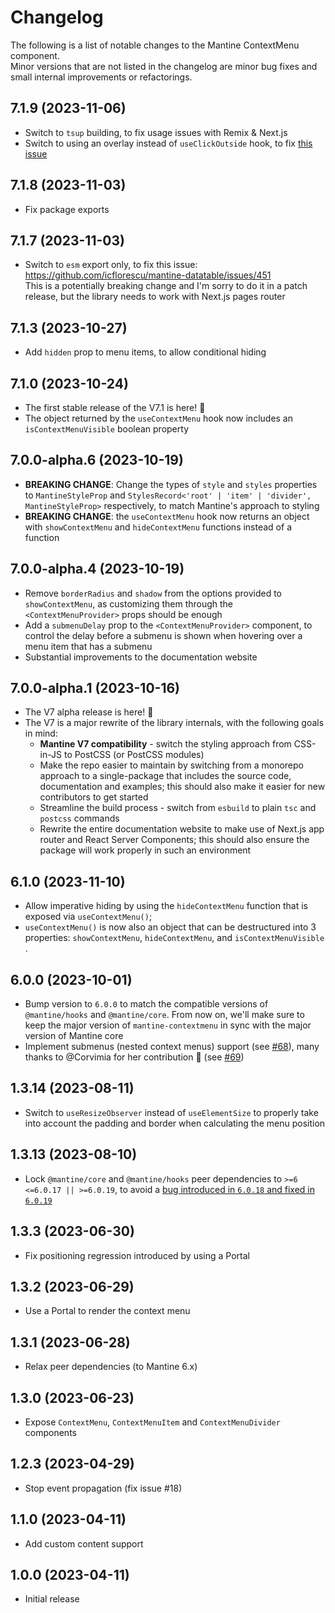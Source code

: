 # Changelog

The following is a list of notable changes to the Mantine ContextMenu component.  
Minor versions that are not listed in the changelog are minor bug fixes and small internal improvements or refactorings.

## 7.1.9 (2023-11-06)

- Switch to `tsup` building, to fix usage issues with Remix & Next.js
- Switch to using an overlay instead of `useClickOutside` hook, to fix [this issue](https://github.com/icflorescu/mantine-contextmenu/issues/120)

## 7.1.8 (2023-11-03)

- Fix package exports

## 7.1.7 (2023-11-03)

- Switch to `esm` export only, to fix this issue: https://github.com/icflorescu/mantine-datatable/issues/451  
  This is a potentially breaking change and I'm sorry to do it in a patch release, but the library needs to work with Next.js pages router

## 7.1.3 (2023-10-27)

- Add `hidden` prop to menu items, to allow conditional hiding

## 7.1.0 (2023-10-24)

- The first stable release of the V7.1 is here! 🎉
- The object returned by the `useContextMenu` hook now includes an `isContextMenuVisible` boolean property

## 7.0.0-alpha.6 (2023-10-19)

- **BREAKING CHANGE**: Change the types of `style` and `styles` properties to `MantineStyleProp` and `StylesRecord<'root' | 'item' | 'divider', MantineStyleProp>` respectively, to match Mantine's approach to styling
- **BREAKING CHANGE**: the `useContextMenu` hook now returns an object with `showContextMenu` and `hideContextMenu` functions instead of a function

## 7.0.0-alpha.4 (2023-10-19)

- Remove `borderRadius` and `shadow` from the options provided to `showContextMenu`, as customizing them through the `<ContextMenuProvider>` props should be enough
- Add a `submenuDelay` prop to the `<ContextMenuProvider>` component, to control the delay before a submenu is shown when hovering over a menu item that has a submenu
- Substantial improvements to the documentation website

## 7.0.0-alpha.1 (2023-10-16)

- The V7 alpha release is here! 🎉
- The V7 is a major rewrite of the library internals, with the following goals in mind:
  - **Mantine V7 compatibility** - switch the styling approach from CSS-in-JS to PostCSS (or PostCSS modules)
  - Make the repo easier to maintain by switching from a monorepo approach to a single-package that includes the source code, documentation and examples; this should also make it easier for new contributors to get started
  - Streamline the build process - switch from `esbuild` to plain `tsc` and `postcss` commands
  - Rewrite the entire documentation website to make use of Next.js app router and React Server Components; this should also ensure the package will work properly in such an environment

## 6.1.0 (2023-11-10)

- Allow imperative hiding by using the `hideContextMenu` function that is exposed via `useContextMenu()`;
- `useContextMenu()` is now also an object that can be destructured into 3 properties: `showContextMenu`, `hideContextMenu`, and `isContextMenuVisible `.

## 6.0.0 (2023-10-01)

- Bump version to `6.0.0` to match the compatible versions of `@mantine/hooks` and `@mantine/core`. From now on, we'll make sure to keep the major version of `mantine-contextmenu` in sync with the major version of Mantine core
- Implement submenus (nested context menus) support (see [#68](https://github.com/icflorescu/mantine-contextmenu/issues/68)), many thanks to @Corvimia for her contribution 🙏 (see [#69](https://github.com/icflorescu/mantine-contextmenu/pull/69))

## 1.3.14 (2023-08-11)

- Switch to `useResizeObserver` instead of `useElementSize` to properly take into account the padding and border when calculating the menu position

## 1.3.13 (2023-08-10)

- Lock `@mantine/core` and `@mantine/hooks` peer dependencies to `>=6 <=6.0.17 || >=6.0.19`, to avoid a [bug introduced in `6.0.18` and fixed in `6.0.19`](https://github.com/mantinedev/mantine/pull/4512)

## 1.3.3 (2023-06-30)

- Fix positioning regression introduced by using a Portal

## 1.3.2 (2023-06-29)

- Use a Portal to render the context menu

## 1.3.1 (2023-06-28)

- Relax peer dependencies (to Mantine 6.x)

## 1.3.0 (2023-06-23)

- Expose `ContextMenu`, `ContextMenuItem` and `ContextMenuDivider` components

## 1.2.3 (2023-04-29)

- Stop event propagation (fix issue #18)

## 1.1.0 (2023-04-11)

- Add custom content support

## 1.0.0 (2023-04-11)

- Initial release
